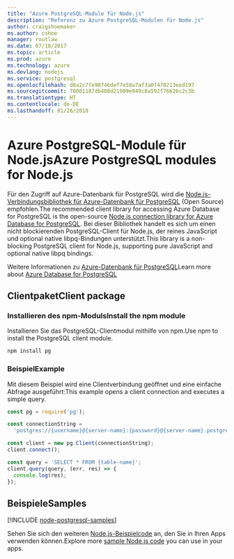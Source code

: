 ```yaml
---
title: "Azure PostgreSQL-Module für Node.js"
description: "Referenz zu Azure PostgreSQL-Modulen für Node.js"
author: craigshoemaker
ms.author: cshoe
manager: routlaw
ms.date: 07/18/2017
ms.topic: article
ms.prod: azure
ms.technology: azure
ms.devlang: nodejs
ms.service: postgresql
ms.openlocfilehash: d8a2c7fe90746def7e50a7af3a0f470213eed197
ms.sourcegitcommit: 78001187db408d21909e949c8a592f76626c2c3b
ms.translationtype: HT
ms.contentlocale: de-DE
ms.lasthandoff: 01/26/2018
---
```

# <a name="azure-postgresql-modules-for-nodejs"></a><span data-ttu-id="22d31-103">Azure PostgreSQL-Module für Node.js</span><span class="sxs-lookup"><span data-stu-id="22d31-103">Azure PostgreSQL modules for Node.js</span></span>

<span data-ttu-id="22d31-104">Für den Zugriff auf Azure-Datenbank für PostgreSQL wird die [Node.js-Verbindungsbibliothek für Azure-Datenbank für PostgreSQL](https://www.npmjs.com/package/pg) (Open Source) empfohlen.</span><span class="sxs-lookup"><span data-stu-id="22d31-104">The recommended client library for accessing Azure Database for PostgreSQL is the open-source [Node.js connection library for Azure Database for PostgreSQL](https://www.npmjs.com/package/pg).</span></span> <span data-ttu-id="22d31-105">Bei dieser Bibliothek handelt es sich um einen nicht blockierenden PostgreSQL-Client für Node.js, der reines JavaScript und optional native libpq-Bindungen unterstützt.</span><span class="sxs-lookup"><span data-stu-id="22d31-105">This library is a non-blocking PostgreSQL client for Node.js, supporting pure JavaScript and optional native libpq bindings.</span></span>

<span data-ttu-id="22d31-106">Weitere Informationen zu [Azure-Datenbank für PostgreSQL](https://docs.microsoft.com/azure/postgresql/)</span><span class="sxs-lookup"><span data-stu-id="22d31-106">Learn more about [Azure Database for PostgreSQL](https://docs.microsoft.com/azure/postgresql/)</span></span>

## <a name="client-package"></a><span data-ttu-id="22d31-107">Clientpaket</span><span class="sxs-lookup"><span data-stu-id="22d31-107">Client package</span></span>

### <a name="install-the-npm-module"></a><span data-ttu-id="22d31-108">Installieren des npm-Moduls</span><span class="sxs-lookup"><span data-stu-id="22d31-108">Install the npm module</span></span>

<span data-ttu-id="22d31-109">Installieren Sie das PostgreSQL-Clientmodul mithilfe von npm.</span><span class="sxs-lookup"><span data-stu-id="22d31-109">Use npm to install the PostgreSQL client module.</span></span>

```bash
npm install pg
```   

### <a name="example"></a><span data-ttu-id="22d31-110">Beispiel</span><span class="sxs-lookup"><span data-stu-id="22d31-110">Example</span></span>

<span data-ttu-id="22d31-111">Mit diesem Beispiel wird eine Clientverbindung geöffnet und eine einfache Abfrage ausgeführt:</span><span class="sxs-lookup"><span data-stu-id="22d31-111">This example opens a client connection and executes a simple query.</span></span>

```javascript
const pg = require('pg');

const connectionString =
  'postgres://{username}@{server-name}:{password}@{server-name}.postgres.database.azure.com:5432/{database-name}?ssl=true';

const client = new pg.Client(connectionString);
client.connect();

const query = 'SELECT * FROM {table-name}';
client.query(query, (err, res) => {
  console.log(res);
});
```

## <a name="samples"></a><span data-ttu-id="22d31-112">Beispiele</span><span class="sxs-lookup"><span data-stu-id="22d31-112">Samples</span></span>

[!INCLUDE [node-postgresql-samples](../docs-ref-conceptual/includes/postgresql-samples.md)]

<span data-ttu-id="22d31-113">Sehen Sie sich den weiteren [Node.js-Beispielcode](https://azure.microsoft.com/resources/samples/?platform=nodejs) an, den Sie in Ihren Apps verwenden können.</span><span class="sxs-lookup"><span data-stu-id="22d31-113">Explore more [sample Node.js code](https://azure.microsoft.com/resources/samples/?platform=nodejs) you can use in your apps.</span></span>
